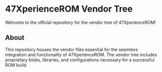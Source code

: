 # 47XperienceROM Vendor Tree

Welcome to the official repository for the vendor tree of 47XperienceROM!

## About

This repository houses the vendor files essential for the seamless integration and functionality of 47XperienceROM. The vendor tree includes proprietary blobs, libraries, and configurations necessary for a successful ROM build.
